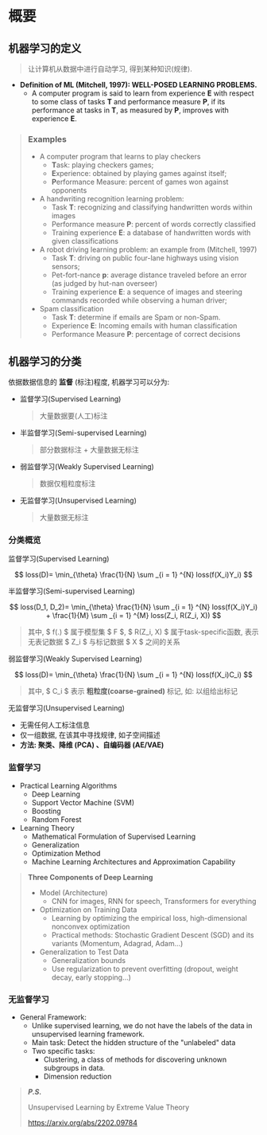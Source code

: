 # 概要

## 机器学习的定义

> 让计算机从数据中进行自动学习, 得到某种知识(规律).

- **Definition of ML (Mitchell, 1997): WELL-POSED LEARNING PROBLEMS.**
  - A computer program is said to learn from experience **E** with respect to some class of tasks **T** and performance measure **P**, if its performance at tasks in **T**, as measured by **P**, improves
with experience **E**.

> ### Examples
>
> - A computer program that learns to play checkers
>   - **T**ask: playing checkers games;
>   - **E**xperience: obtained by playing games against itself;
>   - **P**erformance Measure: percent of games won against opponents
> - A handwriting recognition learning problem:
>   - Task **T**: recognizing and classifying handwritten words within images
>   - Performance measure **P**: percent of words correctly classified
>   - Training experience **E**: a database of handwritten words with given classifications
> - A robot driving learning problem: an example from (Mitchell, 1997)
>   - Task **T**: driving on public four-lane highways using vision sensors;
>   - Pet-fort-nance **p**: average distance traveled before an error (as judged by hut-nan overseer)
>   - Training experience **E**: a sequence of images and steering commands recorded while observing a human driver;
> - Spam classification
>   - Task **T**: determine if emails are Spam or non-Spam.
>   - Experience **E**: Incoming emails with human classification
>   - Performance Measure **P**: percentage of correct decisions

## 机器学习的分类

依据数据信息的 **监督** (标注)程度, 机器学习可以分为:

- 监督学习(Supervised Learning)
    > 大量数据要(人工)标注
- 半监督学习(Semi-supervised Learning)
    > 部分数据标注 + 大量数据无标注
- 弱监督学习(Weakly Supervised Learning)
    > 数据仅粗粒度标注
- 无监督学习(Unsupervised Learning)
    > 大量数据无标注

### 分类概览

监督学习(Supervised Learning)

$$
loss(D)= \min_{\theta} \frac{1}{N} \sum _{i = 1} ^{N} loss(f(X_i)Y_i)
$$

半监督学习(Semi-supervised Learning)

$$
loss(D_1, D_2)= \min_{\theta} \frac{1}{N} \sum _{i = 1} ^{N} loss(f(X_i)Y_i) + \frac{1}{M} \sum _{i = 1} ^{M} loss(Z_i, R(Z_i, X))
$$

> 其中, $ f(.) $ 属于模型集 $ F $, $ R(Z_i, X) $ 属于task-specific函数, 表示无表记数据 $ Z_i $ 与标记数据 $ X $ 之间的关系

弱监督学习(Weakly Supervised Learning)

$$
loss(D)= \min_{\theta} \frac{1}{N} \sum _{i = 1} ^{N} loss(f(X_i)C_i)
$$

> 其中, $ C_i $ 表示 **粗粒度(coarse-grained)** 标记, 如: 以组给出标记

无监督学习(Unsupervised Learning)

- 无需任何人工标注信息
- 仅一组数据, 在该其中寻找规律, 如子空间描述
- **方法: 聚类、降维 (PCA) 、自编码器 (AE/VAE)**

### 监督学习

- Practical Learning Algorithms
  - Deep Learning
  - Support Vector Machine (SVM)
  - Boosting
  - Random Forest
- Learning Theory
  - Mathematical Formulation of Supervised Learning
  - Generalization
  - Optimization Method
  - Machine Learning Architectures and Approximation Capability

> **Three Components of Deep Learning**
>
> - Model (Architecture)
>   - CNN for images, RNN for speech, Transformers for everything
> - Optimization on Training Data
>   - Learning by optimizing the empirical loss, high-dimensional nonconvex optimization
>   - Practical methods: Stochastic Gradient Descent (SGD) and its variants (Momentum, Adagrad, Adam...)
> - Generalization to Test Data
>   - Generalization bounds
>   - Use regularization to prevent overfitting (dropout, weight decay, early stopping...)

### 无监督学习

- General Framework:
  - Unlike supervised learning, we do not have the labels of the data in
unsupervised learning framework.
  - Main task: Detect the hidden structure of the "unlabeled" data
  - Two specific tasks:
    - Clustering, a class of methods for discovering unknown subgroups in data.
    - Dimension reduction

> ***P.S.***
>
> Unsupervised Learning by Extreme Value Theory
>
> <https://arxiv.org/abs/2202.09784>
